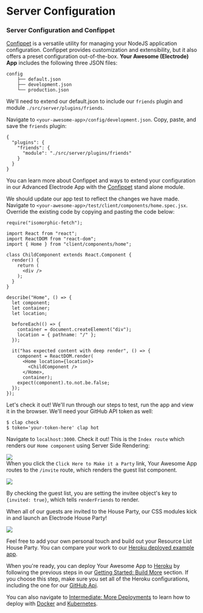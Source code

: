# Server Configuration

### Server Configuration and Confippet

[Confippet](https://github.com/electrode-io/electrode-confippet) is a versatile utility for managing your NodeJS application configuration. Confippet provides customization and extensibility, but it also offers a preset configuration out-of-the-box. **Your Awesome (Electrode) App** includes the following three JSON files:

    config
        ├── default.json
        ├── development.json
        └── production.json

We'll need to extend our default.json to include our `friends` plugin and module `./src/server/plugins/friends`.

Navigate to `<your-awesome-app>/config/development.json`. Copy, paste, and save the `friends` plugin:

    {
      "plugins": {
        "friends": {
          "module": "./src/server/plugins/friends"
        }
      }
    }

You can learn more about Confippet and ways to extend your configuration in our Advanced Electrode App with the [Confippet](https://github.com/electrode-io/electrode-confippet) stand alone module.

We should update our app test to reflect the changes we have made. Navigate to `<your-awesome-app>/test/client/components/home.spec.jsx`. Override the existing code by copying and pasting the code below:

    require("isomorphic-fetch");

    import React from "react";
    import ReactDOM from "react-dom";
    import { Home } from "client/components/home";

    class ChildComponent extends React.Component {
      render() {
        return (
          <div />
        );
      }
    }

    describe("Home", () => {
      let component;
      let container;
      let location;

      beforeEach(() => {
        container = document.createElement("div");
        location = { pathname: "/" };
      });

      it("has expected content with deep render", () => {
        component = ReactDOM.render(
          <Home location={location}>
            <ChildComponent />
          </Home>,
          container);
        expect(component).to.not.be.false;
      });
    });

Let's check it out! We'll run through our steps to test, run the app and view it in the browser. We'll need your GitHub API token as well:

    $ clap check
    $ token='your-token-here' clap hot

Navigate to `localhost:3000`. Check it out! This is the `Index route` which renders our `Home component` using Server Side Rendering:

![](http://www.electrode.io/img/app-home-view.png)  
When you click the `Click Here to Make it a Party` link, Your Awesome App routes to the `/invite` route, which renders the guest list component.

![](http://www.electrode.io/img/app-guest-list-view.png)

By checking the guest list, you are setting the invitee object's key to `{invited: true}`, which tells `renderFriends` to render.

When all of our guests are invited to the House Party, our CSS modules kick in and launch an Electrode House Party!

![](http://www.electrode.io/img/party-collabos.png)

Feel free to add your own personal touch and build out your Resource List House Party. You can compare your work to our [Heroku deployed example app](https://electrode-example-app.herokuapp.com/).

When you're ready, you can deploy Your Awesome App to [Heroku](https://devcenter.heroku.com/categories/deployment) by following the previous steps in our [Getting Started: Build More](../../chapter1/further-develop-app/build-app.md) section. If you choose this step, make sure you set all of the Heroku configurations, including the one for our [GitHub Api](../../chapter1/intermediate/build-a-server-plugin.md).

You can also navigate to [Intermediate: More Deployments](more-deployments.md) to learn how to deploy with [Docker](./more-deployments/docker.md) and [Kubernetes](./more-deployments/kubernetes.md).
